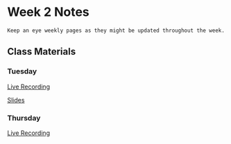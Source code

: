Week 2 Notes
============================

```{note}
Keep an eye weekly pages as they might be updated throughout the week.
```

## Class Materials

### Tuesday

[Live Recording](https://uci.yuja.com/V/Video?v=2893264&node=10088240&a=1924713193&autoplay=1)

<a href="../resources/INF_134_Week_2_Tu.pdf">Slides</a>

### Thursday

[Live Recording]()

